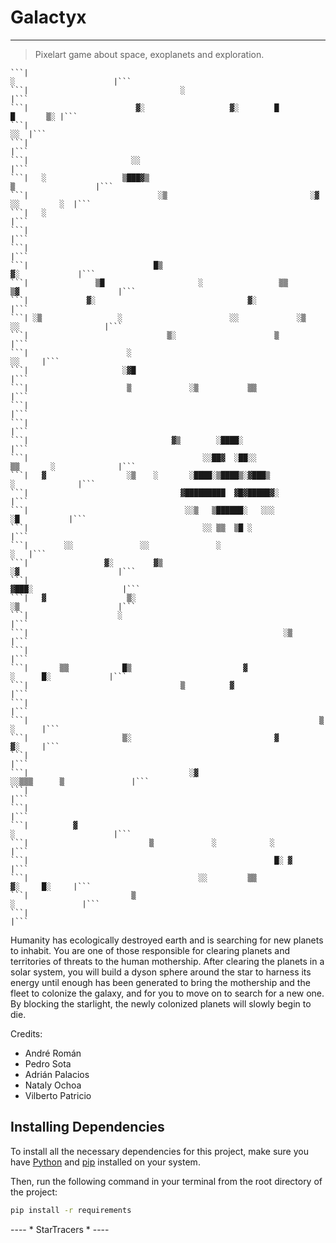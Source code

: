 # Galactyx
---

> Pixelart game about space, exoplanets and exploration.


	```|                                                                   ░                      |```
	```|                                  ░                                                       |```
	```|                        ▓░                   ▓░        █                       █       ▒░ |```
	```|                                                                                      ░░  |```
	```|                                                                                          |```
	```|                       ░░                                                                 |```
	```|   ░                 ▒███▓▒                                            ▒                  |```
	```|                             ░▒                                ░▓           ░░         ░  |```
	```|   ░                                                                                      |```
	```|                                                                                          |```
	```|                                                                                          |```
	```|                            █▒                                             ▓░             |```
	```|               ▒█                     ░                 ▒▒        ▒▓                      |```
	```|             ▓░                                  ▓░                                       |```
	```| ░▒                 ░                        ░░             ░▒       ░░                   |```
	```|                               ▒░                      ▒                                  |```
	```|                      ░                                                            ░░     |```
	```|                     ░▓█                                                                  |```
	```|                      ▒             ░▒           ▒▒                                       |```
	```|                                                                                          |```
	```|                                                                                          |```
	```|                                ▓▒        ░████░                                          |```
	```|                                       ░░██▓  ░██░░               ▒▒       ░              |```
	```|   ▓                  ░▒    ░       ░████░▒████▒░▓███▒                     ░              |```
	```|                                  ▓█████████  ▓█▓█████▓░                                  |```
	```|                                   ░░▒   ▒██████░   ░░░                      ░█           |```
	```|                                       ░░ ▒▒  ▒█ ░                                        |```
	```|        ░░               ░░               ░                                           ░   |```
	```|                 ▓░         ▓▒                                    ░▓                      |```
	```|                                                                 ▓███░                    |```
	```|   ▓                  ▒░                                          ░▒                      |```
	```|                    ░                                                                     |```
	```|                                                         ░▒                               |```
	```|                                                                                          |```
	```|       ▒▒            █▒                         ▓                   ░      █░             |```
	```|                                  ▒          ▓                                            |```
	```|                                                                                          |```
	```|                                                                 ▒                 ░      |```
	```|                     ▒░                                ▓                           ▓░     |```
	```|                                                                                          |```
	```|                                    ░▓                         ░░▒▒▒      ▒               |```
	```|                                                                                          |```
	```|                                                                                          |```
	```|          ▓                                                        ░                      |```
	```|                           ▒             ░            ░                                   |```
	```|                                                       █░ ▓                               |```
	```|                                      ░░         ▒▒                         ▓░     █░     |```
	```|                       ▒                                                  ░               |```
	```|                                                                                          |```


Humanity has ecologically destroyed earth and is searching for new planets to inhabit. You are one of those responsible for clearing planets and territories of threats to the human mothership. After clearing the planets in a solar system, you will build a dyson sphere around the star to harness its energy until enough has been generated to bring the mothership and the fleet to colonize the galaxy, and for you to move on to search for a new one. By blocking the starlight, the newly colonized planets will slowly begin to die.



Credits:

- André Román
- Pedro Sota
- Adrián Palacios
- Nataly Ochoa
- Vilberto Patricio



## Installing Dependencies

To install all the necessary dependencies for this project, make sure you have [Python](https://www.python.org/downloads/) and [pip](https://pip.pypa.io/en/stable/installation/) installed on your system.

Then, run the following command in your terminal from the root directory of the project:

```bash
pip install -r requirements
```

---- * StarTracers * ----

